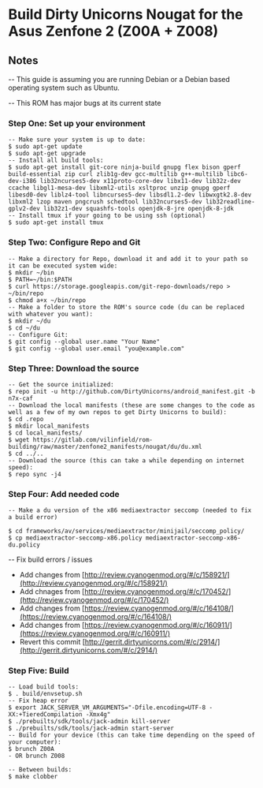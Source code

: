 # Build Dirty Unicorns Nougat for the Asus Zenfone 2 (Z00A + Z008)

## Notes

-- This guide is assuming you are running Debian or a Debian based operating system such as Ubuntu.

-- This ROM has major bugs at its current state

### Step One: Set up your environment 

```
-- Make sure your system is up to date:
$ sudo apt-get update
$ sudo apt-get upgrade
-- Install all build tools:
$ sudo apt-get install git-core ninja-build gnupg flex bison gperf build-essential zip curl zlib1g-dev gcc-multilib g++-multilib libc6-dev-i386 lib32ncurses5-dev x11proto-core-dev libx11-dev lib32z-dev ccache libgl1-mesa-dev libxml2-utils xsltproc unzip gnupg gperf libesd0-dev liblz4-tool libncurses5-dev libsdl1.2-dev libwxgtk2.8-dev libxml2 lzop maven pngcrush schedtool lib32ncurses5-dev lib32readline-gplv2-dev lib32z1-dev squashfs-tools openjdk-8-jre openjdk-8-jdk
-- Install tmux if your going to be using ssh (optional)
$ sudo apt-get install tmux
```

### Step Two: Configure Repo and Git  

```
-- Make a directory for Repo, download it and add it to your path so it can be executed system wide:
$ mkdir ~/bin
$ PATH=~/bin:$PATH
$ curl https://storage.googleapis.com/git-repo-downloads/repo > ~/bin/repo
$ chmod a+x ~/bin/repo
-- Make a folder to store the ROM's source code (du can be replaced with whatever you want):
$ mkdir ~/du 
$ cd ~/du
-- Configure Git:
$ git config --global user.name "Your Name"
$ git config --global user.email "you@example.com"
```

### Step Three: Download the source 

```
-- Get the source initialized:
$ repo init -u http://github.com/DirtyUnicorns/android_manifest.git -b n7x-caf
-- Download the local manifests (these are some changes to the code as well as a few of my own repos to get Dirty Unicorns to build):
$ cd .repo
$ mkdir local_manifests
$ cd local_manifests/
$ wget https://gitlab.com/vilinfield/rom-building/raw/master/zenfone2_manifests/nougat/du/du.xml
$ cd ../..
-- Download the source (this can take a while depending on internet speed):
$ repo sync -j4 
```

### Step Four: Add needed code

```
-- Make a du version of the x86 mediaextractor seccomp (needed to fix a build error)

$ cd frameworks/av/services/mediaextractor/minijail/seccomp_policy/
$ cp mediaextractor-seccomp-x86.policy mediaextractor-seccomp-x86-du.policy
```

-- Fix build errors / issues

- Add changes from [http://review.cyanogenmod.org/#/c/158921/](http://review.cyanogenmod.org/#/c/158921/)
- Add chnages from [http://review.cyanogenmod.org/#/c/170452/](http://review.cyanogenmod.org/#/c/170452/)
- Add changes from [https://review.cyanogenmod.org/#/c/164108/](https://review.cyanogenmod.org/#/c/164108/)
- Add changes from [https://review.cyanogenmod.org/#/c/160911/](https://review.cyanogenmod.org/#/c/160911/)
- Revert this commit [http://gerrit.dirtyunicorns.com/#/c/2914/](http://gerrit.dirtyunicorns.com/#/c/2914/)

### Step Five: Build

```
-- Load build tools:
$ . build/envsetup.sh
-- Fix heap error
$ export JACK_SERVER_VM_ARGUMENTS="-Dfile.encoding=UTF-8 -XX:+TieredCompilation -Xmx4g"
$ ./prebuilts/sdk/tools/jack-admin kill-server
$ ./prebuilts/sdk/tools/jack-admin start-server
-- Build for your device (this can take time depending on the speed of your computer):
$ brunch Z00A
- OR brunch Z008
```

```
-- Between builds:
$ make clobber
```
